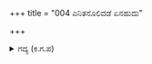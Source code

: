 +++
title = "004 ಎನಿತನೊಲಿದಡೆ ಏನಹುದು"

+++

<details><summary>ಗದ್ಯ (ಕ.ಗ.ಪ) </summary>

4. "ದುರ್ಜನರಿಗೆ  ಎಷ್ಟು ಕೃಪೆ ಮಾಡಿದರೆ ಪ್ರಯೋಜನವೇನು? ಅವರು ಪುರುಷಾರ್ಥಿಗಳಾಗುತ್ತಾರೆಯೆ? ಹಾವಿಗೆ ಗಾಳಿಯೇ ಆಹಾರವಾದರೂ ಅದು ತನ್ನ ವಿಷವನ್ನು ಬಿಡುತ್ತದೆಯೆ? ರಾಕ್ಷಸರು ಅದ್ಭುತ ತಪಸ್ಸನ್ನು ಮಾಡಿದರೂ, ಅವರು ದೇವತೆಗಳನ್ನು ಬೇಟೆಯಾಡಲು ಉದ್ದೇಶಿಸಿದ್ದಾರೆ. " ಎಂದು ತಮ್ಮ ಅಭಿಪ್ರಾಯವನ್ನು ಬ್ರಹ್ಮನಲ್ಲಿ ವಿಜ್ಞಾಪಿಸಿದರು
</details>
